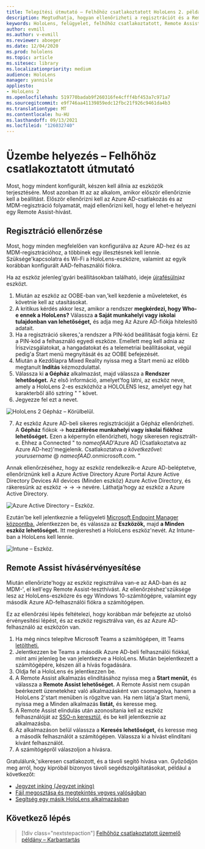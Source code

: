 ```yaml
---
title: Telepítési útmutató – Felhőhöz csatlakoztatott HoloLens 2. példány nagy léptékű üzembe helyezése a Remote Assist segítségével – Üzembe helyezés
description: Megtudhatja, hogyan ellenőrizheti a regisztrációt és a Remote Assist eszközt HoloLens egy felhőhöz csatlakoztatott hálózaton keresztül.
keywords: HoloLens, felügyelet, felhőhöz csatlakoztatott, Remote Assist, AAD, Azure AD, MDM, mobile Eszközkezelés
author: evmill
ms.author: v-evmill
ms.reviewer: aboeger
ms.date: 12/04/2020
ms.prod: hololens
ms.topic: article
ms.sitesec: library
ms.localizationpriority: medium
audience: HoloLens
manager: yannisle
appliesto:
- HoloLens 2
ms.openlocfilehash: 519770badab9f260316fe4cfff4bf453a7c971a7
ms.sourcegitcommit: e9f746aa41139859edc12fbc21f926c9461da4b3
ms.translationtype: MT
ms.contentlocale: hu-HU
ms.lasthandoff: 09/13/2021
ms.locfileid: "126032740"
---
```

# <a name="deploy---cloud-connected-guide"></a>Üzembe helyezés – Felhőhöz csatlakoztatott útmutató

Most, hogy mindent konfigurált, készen kell állnia az eszközök terjesztésére. Most azonban itt az az alkalom, amikor először ellenőriznie kell a beállítást. Először ellenőrizni kell az Azure AD-csatlakozás és az MDM-regisztráció folyamatát, majd ellenőrizni kell, hogy el lehet-e helyezni egy Remote Assist-hívást.

## <a name="enrollment-validation"></a>Regisztráció ellenőrzése

Most, hogy minden megfelelően van konfigurálva az Azure AD-hez és az MDM-regisztrációhoz, a többinek egy illesztésnek kell lennie. Szüksége&#39;kapcsolatra és Wi-Fi a HoloLens-eszközre, valamint az egyik korábban konfigurált AAD-felhasználói fiókra.

Ha az eszköz jelenleg&#39;gyári beállításokban található, ideje [újrafésülni](/hololens/hololens-recovery#clean-reflash-the-device)az eszközt.

1. Miután az eszköz az OOBE-ban van,&#39;kell kezdenie a műveleteket, és követnie kell az utasításokat. 
1. A kritikus kérdés akkor lesz, amikor a rendszer **megkérdezi, hogy Who-e ennek a HoloLens?** Válassza **a Saját munkahelyi vagy iskolai tulajdonban van lehetőséget,** és adja meg Az Azure AD-fiókja hitelesítő adatait.
1. Ha a regisztráció sikeres,&#39;a rendszer a PIN-kód beállítását fogja kérni. Ez a PIN-kód a felhasználó egyedi eszköze. Emellett meg kell adnia az Íriszvizsgálatokat, a hangadatokat és a telemetriai beállításokat, végül pedig&#39;a Start menü megnyitását és az OOBE befejezését.
1. Miután a Kezdőlapra Mixed Reality nyissa meg a Start menü az előbb megtanult **Indítás** kézmozdulattal.
1. Válassza ki **a Gépház** alkalmazást, majd válassza a **Rendszer lehetőséget.** Az első információ, amelyet&#39;fog látni, az eszköz neve, amely a HoloLens 2-es eszközhöz a HOLOLENS lesz, amelyet egy hat karakterből álló sztring &quot; &quot; követ.
1. Jegyezze fel ezt a nevet.

![HoloLens 2 Gépház – Körülbelül.](./images/hololens2-settings-about.jpg)

7. Az eszköz Azure AD-beli sikeres regisztrációját a Gépház ellenőrizheti. A **Gépház** fiókok   ->  **hozzáférése munkahelyi vagy iskolai fiókhoz lehetőséget.** Ezen a képernyőn ellenőrizheti, hogy sikeresen regisztrált-e. Ehhez a Connected &quot; to _nameofAAD_&#39;Azure AD (Csatlakoztatva az Azure AD-hez)&#39;megjelenik. Csatlakoztatva _a következővel: yourusername_ @ _nameofAAD_.onmicrosoft.com. &quot;


Annak ellenőrzéséhez, hogy az eszköz rendelkezik-e Azure AD-beléptetve, ellenőriznünk kell a Azure Active Directory Azure Portal [](https://portal.azure.com/#home)Azure Active Directory Devices All devices (Minden eszköz) Azure Active Directory, és rákeresünk az eszköz  ->    ->    ->  nevére. Láthatja&#39;hogy az eszköz a Azure Active Directory.


![Azure Active Directory – Eszköz.](./images/aad-enrollment.png)

Ezután&#39;be kell jelentkeznie a felügyeleti [Microsoft Endpoint Manager központba.](https://endpoint.microsoft.com/#home) Jelentkezzen be, és válassza az **Eszközök,** majd **a Minden eszköz lehetőséget.** Itt megkeresheti a HoloLens eszköz&#39;nevét. Az Intune-ban a HoloLens kell lennie.

![Intune – Eszköz.](./images/endpoint-all-devices-enrolled.png)

## <a name="remote-assist-call-validation"></a>Remote Assist hívásérvényesítése

Miután ellenőrizte&#39;hogy az eszköz regisztrálva van-e az AAD-ban és az MDM-&#39;, el kell&#39;egy Remote Assist-teszthívást. Az ellenőrzéshez&#39;szüksége lesz az HoloLens-eszközre és egy Windows 10-számítógépre, valamint egy második Azure AD-felhasználói fiókra a számítógépen.

Ez az ellenőrzési lépés feltételezi, hogy korábban már befejezte az utolsó érvényesítési lépést, és az eszköz regisztrálva van, és az Azure AD-felhasználó az eszközön van.


1. Ha még nincs telepítve Microsoft Teams a számítógépen, itt Teams [letöltheti.](https://www.microsoft.com/microsoft-365/microsoft-teams/download-app)
2. Jelentkezzen be Teams a második Azure AD-beli felhasználói fiókkal, mint ami jelenleg be van jelentkezve a HoloLens. Miután bejelentkezett a számítógépére, készen áll a hívás fogadására.
3. Oldja fel a HoloLens és jelentkezzen be.
4. A Remote Assist alkalmazás elindításához nyissa meg a **Start menüt,** és válassza a **Remote Assist lehetőséget.** A Remote Assist nem csupán beérkezett üzenetekhez való alkalmazásként van csomagolva, hanem a HoloLens 2&#39;start menüben is rögzítve van. Ha nem látja&#39;a Start menü, nyissa meg a Minden alkalmazás **listát,** és keresse meg.
5. A Remote Assist elindulás után azonosítania kell az eszköz felhasználóját az [SSO-n keresztül,](/azure/active-directory/manage-apps/what-is-single-sign-on) és be kell jelentkeznie az alkalmazásba.
6. Az alkalmazáson belül válassza a **Keresés lehetőséget,** és keresse meg a második felhasználót a számítógépen. Válassza ki a hívást elindítani kívánt felhasználót.
7. A számítógépről válaszoljon a hívásra.

Gratulálunk,&#39;sikeresen csatlakozott, és a távoli segítő hívása van. Győződjön meg arról, hogy kipróbál bizonyos távoli segédszolgáltatásokat, például a következőt:

- [Jegyzet inking (Jegyzet inking)](/dynamics365/mixed-reality/remote-assist/add-annotations-hololens)
- [Fájl megosztása és megtekintés vegyes valóságban](/dynamics365/mixed-reality/remote-assist/display-save-files)
- [Segítség egy másik HoloLens alkalmazásban](/dynamics365/mixed-reality/remote-assist/get-help-hololens-app-hololens)

## <a name="next-step"></a>Következő lépés

> [!div class="nextstepaction"]
> [Felhőhöz csatlakoztatott üzemelő példány – Karbantartás](hololens2-cloud-connected-maintain.md)